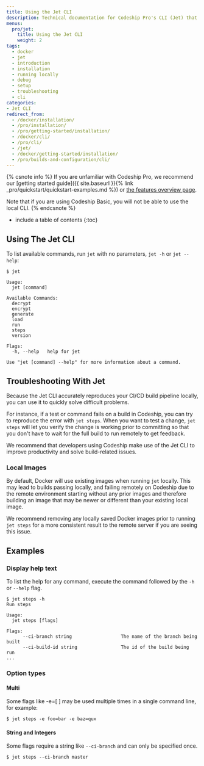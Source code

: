 ```yaml
---
title: Using the Jet CLI
description: Technical documentation for Codeship Pro's CLI (Jet) that allows to debug and run builds locally on the development machine
menus:
  pro/jet:
    title: Using the Jet CLI
    weight: 2
tags:
  - docker
  - jet
  - introduction
  - installation
  - running locally
  - debug
  - setup
  - troubleshooting
  - cli
categories:
- Jet CLI
redirect_from:
  - /docker/installation/
  - /pro/installation/
  - /pro/getting-started/installation/
  - /docker/cli/
  - /pro/cli/
  - /jet/
  - /docker/getting-started/installation/
  - /pro/builds-and-configuration/cli/
---
```


{% csnote info %}
If you are unfamiliar with Codeship Pro, we recommend our [getting started guide]({{ site.baseurl }}{% link _pro/quickstart/quickstart-examples.md %}) or [the features overview page](http://codeship.com/features/pro).

Note that if you are using Codeship Basic, you will not be able to use the local CLI.
{% endcsnote %}

* include a table of contents
{:toc}

## Using The Jet CLI

To list available commands, run `jet` with no parameters, `jet -h` or `jet --help`:

```shell
$ jet

Usage:
  jet [command]

Available Commands:
  decrypt
  encrypt
  generate
  load
  run
  steps
  version

Flags:
  -h, --help   help for jet

Use "jet [command] --help" for more information about a command.
```
## Troubleshooting With Jet

Because the Jet CLI accurately reproduces your CI/CD build pipeline locally, you can use it to quickly solve difficult problems.

For instance, if a test or command fails on a build in Codeship, you can try to reproduce the error with `jet steps`. When you want to test a change, `jet steps` will let you verify the change is working prior to committing so that you don't have to wait for the full build to run remotely to get feedback.

We recommend that developers using Codeship make use of the Jet CLI to improve productivity and solve build-related issues.

### Local Images

By default, Docker will use existing images when running `jet` locally. This may lead to builds passing locally, and failing remotely on Codeship due to the remote environment starting without any prior images and therefore building an image that may be newer or different than your existing local image.

We recommend removing any locally saved Docker images prior to running `jet steps` for a more consistent result to the remote server if you are seeing this issue.

## Examples

### Display help text
To list the help for any command, execute the command followed by the `-h` or `--help` flag.

```shell
$ jet steps -h
Run steps

Usage:
  jet steps [flags]

Flags:
      --ci-branch string                  The name of the branch being built
      --ci-build-id string                The id of the build being run
...
```

### Option types

#### Multi
Some flags like -e=[ ] may be used multiple times in a single command line, for example:

```shell
$ jet steps -e foo=bar -e baz=qux
```

#### String and Integers
Some flags require a string like `--ci-branch` and can only be specified once.

```shell
$ jet steps --ci-branch master
```
